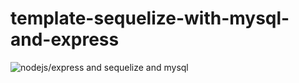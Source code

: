 # template-sequelize-with-mysql-and-express 
<div>
  <img src="https://miro.medium.com/max/736/1*3bMcQcLAE-fPjVEhnY5xsQ.png" alt="nodejs/express and sequelize and mysql"/>
</div>
